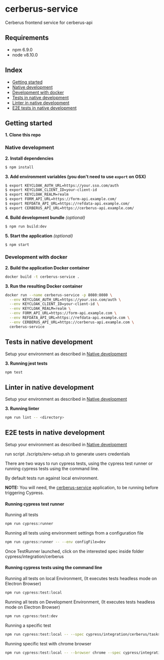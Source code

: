 # cerberus-service
Cerberus frontend service for cerberus-api

## Requirements
* npm 6.9.0
* node v8.10.0

## Index
* [Getting started](#getting-started)
* [Native development](#native-development)
* [Development with docker](#development-with-docker)
*  [Tests in native development](#tests-in-native-development)
* [Linter in native development](#linter-in-native-development)
* [E2E tests in native development](#e2e-tests-in-native-development)

## Getting started

**1. Clone this repo**

### Native development
**2. Install dependencies**
```sh
$ npm install
```
**3. Add environment variables (you don't need to use `export` on OSX)**
```sh
$ export KEYCLOAK_AUTH_URL=https://your.sso.com/auth
$ export KEYCLOAK_CLIENT_ID=your-client-id
$ export KEYCLOAK_REALM=realm
$ export FORM_API_URL=https://form-api.example.com/
$ export REFDATA_API_URL=https://refdata-api.example.com/
$ export CERBERUS_API_URL=https://cerberus-api.example.com/
```
**4. Build development bundle** *(optional)*
```sh
$ npm run build:dev
```
**5. Start the application** *(optional)*
```sh
$ npm start
```

### Development with docker
**2. Build the application Docker container**
```sh
docker build -t cerberus-service .
```
**3. Run the resulting Docker container**
```sh
docker run --name cerberus-service -p 8080:8080 \
  --env KEYCLOAK_AUTH_URL=https://your.sso.com/auth \
  --env KEYCLOAK_CLIENT_ID=your-client-id \
  --env KEYCLOAK_REALM=realm \
  --env FORM_API_URL=https://form-api.example.com \
  --env REFDATA_API_URL=https://refdata-api.example.com \
  --env CERBERUS_API_URL=https://cerberus-api.example.com \
  cerberus-service
```

## Tests in native development

Setup your environment as described in [Native development](#native-development)

**3. Running jest tests**
```sh
npm test
```

## Linter in native development

Setup your environment as described in [Native development](#native-development)

**3. Running linter**
```sh
npm run lint -- <directory>
```

## E2E tests in native development

Setup your environment as described in [Native development](#native-development)

run script ./scripts/env-setup.sh to generate users credentials

There are two ways to run cypress tests, using the cypress test runner or running cypress tests using the command line.

By default tests run against local environment.

**NOTE:** You will need, the [cerberus-service](https://github.com/UKHomeOffice/cerberus-service) application, to be running before triggering Cypress.

#### Running cypress test runner

Running all tests
```sh
npm run cypress:runner
```

Running all tests using environment settings from a configuration file
```sh
npm run cypress:runner -- --env configFile=dev
```
Once TestRunner launched, click on the interested spec inside folder cypress/integration/cerberus

#### Running cypress tests using the command line

Running all tests on local Environment, (It executes tests headless mode on Electron Browser)
```sh
npm run cypress:test:local
```

Running all tests on Development Environment, (It executes tests headless mode on Electron Browser)
```sh
npm run cypress:test:dev
```

Running a specific test
```sh
npm run cypress:test:local -- --spec cypress/integration/cerberus/tasks.spec.js
```

Running specific test with chrome browser
```sh
npm run cypress:test:local -- --browser chrome --spec cypress/integration/cerberus/task-management.spec.js
```
